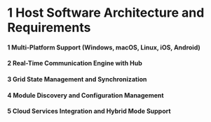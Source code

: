 # 1 Host Software Architecture and Requirements


#### 1 Multi-Platform Support (Windows, macOS, Linux, iOS, Android)


#### 2 Real-Time Communication Engine with Hub


#### 3 Grid State Management and Synchronization


#### 4 Module Discovery and Configuration Management


#### 5 Cloud Services Integration and Hybrid Mode Support

